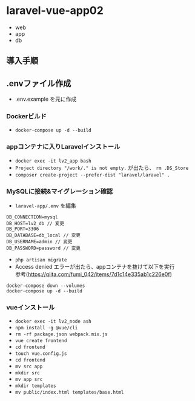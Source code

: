 # laravel-vue-app02

- web
- app
- db

## 導入手順

## .envファイル作成
- .env.example を元に作成

### Dockerビルド
- `docker-compose up -d --build`

### appコンテナに入りLaravelインストール
- `docker exec -it lv2_app bash`
- `Project directory "/work/." is not empty.` が出たら、
`rm .DS_Store`
- `composer create-project --prefer-dist "laravel/laravel" .`

### MySQLに接続&マイグレーション確認
- `laravel-app/.env` を編集
```
DB_CONNECTION=mysql
DB_HOST=lv2_db // 変更
DB_PORT=3306
DB_DATABASE=db_local // 変更
DB_USERNAME=admin // 変更
DB_PASSWORD=password // 変更
```
- `php artisan migrate`
- Access denied エラーが出たら、appコンテナを抜けて以下を実行<br>参考(https://qiita.com/fumi_042/items/7d1c14e335ab1c226e0f)

```
docker-compose down --volumes
docker-compose up -d --build
```

### vueインストール
- `docker exec -it lv2_node ash`
- `npm install -g @vue/cli`
- `rm -rf package.json webpack.mix.js`
- `vue create frontend`
- `cd frontend`
- `touch vue.config.js`
- `cd frontend`
- `mv src app`
- `mkdir src`
- `mv app src`
- `mkdir templates`
- `mv public/index.html templates/base.html`
